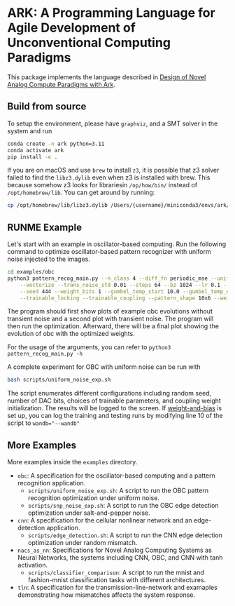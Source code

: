 # ARK: A Programming Language for Agile Development of Unconventional Computing Paradigms

This package implements the language described in [Design of Novel Analog Compute Paradigms with Ark](https://arxiv.org/abs/2309.08774).

## Build from source

To setup the environment, please have `graphviz`, and a SMT solver in the system and run

```bash
conda create -n ark python=3.11
conda activate ark
pip install -e .
```

If you are on macOS and use `brew` to install `z3`, it is possible that z3 solver failed to find the `libz3.dylib` even when z3 is installed with brew. This because somehow z3 looks for librariesin `/op/how/bin/` instead of `/opt/homebrew/lib`. You can get around by running:

```bash
cp /opt/homebrew/lib/libz3.dylib /Users/{username}/miniconda3/envs/ark/lib
```

## RUNME Example

Let's start with an example in oscillator-based computing. Run the following command to optimize oscillator-based pattern recognizer with uniform noise injected to the images.

```bash
cd examples/obc
python3 pattern_recog_main.py --n_class 4 --diff_fn periodic_mse --uniform_noise \
    --vectorize --trans_noise_std 0.01 --steps 64 --bz 1024 --lr 0.1 --optimizer adam \
    --seed 444 --weight_bits 1 --gumbel_temp_start 10.0 --gumbel_temp_end 1.0 --gumbel_schedule exp \
    --trainable_locking --trainable_coupling --pattern_shape 10x6 --weight_init hebbian --no_noiseless --plot_evol 4 --num_plot 4
```

The program should first show plots of example obc evolutions without transient noise and a second plot with transient noise. The program will then run the optimization. Afterward, there will be a final plot showing the evolution of obc with the optimized weights.

For the usage of the arguments, you can refer to `python3 pattern_recog_main.py -h`

A complete experiment for OBC with uniform noise can be run with

```bash
bash scripts/uniform_noise_exp.sh
```

The script enumerates different configurations including random seed, number of DAC bits, choices of trainable parameters, and coupling weight initialization. The results will be logged to the screen.
If [weight-and-bias](https://wandb.ai/site/) is set up, you can log the training and testing runs by modifying line 10 of the script to `wandb="--wandb"`

## More Examples

More examples inside the `examples` directory.

- `obc`: A specification for the oscillator-based computing and a pattern recognition application.
  - `scripts/uniform_noise_exp.sh`: A script to run the OBC pattern recognition optimization under uniform noise.
  - `scripts/snp_noise_exp.sh`: A script to run the OBC edge detection optimization under salt-and-pepper noise.
- `cnn`: A specification for the cellular nonlinear network and an edge-detection application.
  - `scripts/edge_detection.sh`: A script to run the CNN edge detection optimization under random mismatch.
- `nacs_as_nn`: Specifications for Novel Analog Computing Systems as Neural Networks, the systems including CNN, OBC, and CNN with tanh activation.
  - `scripts/classifier_comparison`: A script to run the mnist and fashion-mnist classification tasks with different architectures.
- `tln`: A specification for the transmission-line-network and examaples demonstrating how mismatches affects the system response.
